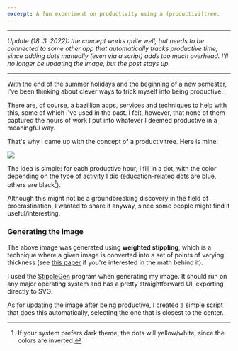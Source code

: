 ```yaml
---
excerpt: A fun experiment on productivity using a (productivi)tree.
---
```


---

_Update (18. 3. 2022): the concept works quite well, but needs to be connected to some other app that automatically tracks productive time, since adding dots manually (even via a script) adds too much overhead. I'll no longer be updating the image, but the post stays up._

---


With the end of the summer holidays and the beginning of a new semester, I've been thinking about clever ways to trick myself into being productive.

There are, of course, a bazillion apps, services and techniques to help with this, some of which I've used in the past. I felt, however, that none of them captured the hours of work I put into whatever I deemed productive in a meaningful way.

That's why I came up with the concept of a productivitree. Here is mine:

![](/assets/productivitree/tree.svg)

The idea is simple: for each productive hour, I fill in a dot, with the color depending on the type of activity I did (education-related dots are blue, others are black[^1]).

Although this might not be a groundbreaking discovery in the field of procrastination, I wanted to share it anyway, since some people might find it useful/interesting.

### Generating the image
The above image was generated using **weighted stippling**, which is a technique where a given image is converted into a set of points of varying thickness (see [this paper](/assets/productivitree/npar2002_ajsecord_preprint.pdf) if you're interested in the math behind it).

I used the [StippleGen](https://www.evilmadscientist.com/2012/stipplegen-weighted-voronoi-stippling-and-tsp-paths-in-processing/) program when generating my image. It should run on any major operating system and has a pretty straightforward UI, exporting directly to SVG.

As for updating the image after being productive, I created a simple script that does this automatically, selecting the one that is closest to the center.

[^1]: If your system prefers dark theme, the dots will yellow/white, since the colors are inverted.
